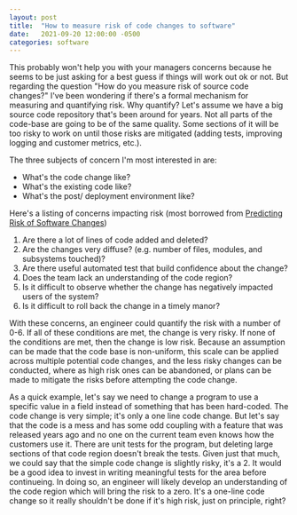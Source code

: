 ```yaml
---
layout: post
title:  "How to measure risk of code changes to software"
date:   2021-09-20 12:00:00 -0500
categories: software
---
```


This probably won't help you with your managers concerns because he seems to be just asking for a best guess if things will work out ok or not.  But regarding the question "How do you measure risk of source code changes?" I've been wondering if there's a formal mechanism for measuring and quantifying risk.  Why quantify?  Let's assume we have a big source code repository that's been around for years.  Not all parts of the code-base are going to be of the same quality.  Some sections of it will be too risky to work on until those risks are mitigated (adding tests, improving logging and customer metrics, etc.).

The three subjects of concern I'm most interested in are:

- What's the code change like?
- What's the existing code like?
- What's the post/ deployment environment like?

Here's a listing of concerns impacting risk (most borrowed from [Predicting Risk of Software Changes](https://mockus.org/papers/bltj13.pdf))

1. Are there a lot of lines of code added and deleted?
2. Are the changes very diffuse? (e.g. number of files, modules, and subsystems touched)?
3. Are there useful automated test that build confidence about the change?
4. Does the team lack an understanding of the code region?
5. Is it difficult to observe whether the change has negatively impacted users of the system?
6. Is it difficult to roll back the change in a timely manor?

With these concerns, an engineer could quantify the risk with a number of 0-6.  If all of these conditions are met, the change is very risky.  If none of the conditions are met, then the change is low risk.  Because an assumption can be made that the code base is non-uniform, this scale can be applied across multiple potential code changes, and the less risky changes can be conducted, where as high risk ones can be abandoned, or plans can be made to mitigate the risks before attempting the code change.

As a quick example, let's say we need to change a program to use a specific value in a field instead of something that has been hard-coded.  The code change is very simple; it's only a one line code change.  But let's say that the code is a mess and has some odd coupling with a feature that was released years ago and no one on the current team even knows how the customers use it.  There are unit tests for the program, but deleting large sections of that code region doesn't break the tests.  Given just that much, we could say that the simple code change is slightly risky, it's a 2. It would be a good idea to invest in writing meaningful tests for the area before continueing. In doing so, an engineer will likely develop an understanding of the code region which will bring the risk to a zero. It's a one-line code change so it really shouldn't be done if it's high risk, just on principle, right?

